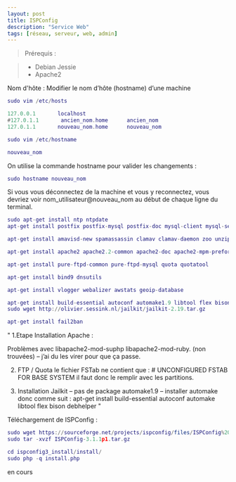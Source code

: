 ```yaml
---
layout: post
title: ISPConfig
description: "Service Web"
tags: [réseau, serveur, web, admin]
---
```


> Prérequis :

> - Debian Jessie
> - Apache2


Nom d'hôte :
Modifier le nom d’hôte (hostname) d’une machine

```lua
sudo vim /etc/hosts

127.0.0.1       localhost
#127.0.1.1       ancien_nom.home      ancien_nom
127.0.1.1       nouveau_nom.home      nouveau_nom
```

```lua
sudo vim /etc/hostname

nouveau_nom
```

On utilise la commande hostname pour valider les changements :

```lua
sudo hostname nouveau_nom
```

Si vous vous déconnectez de la machine et vous y reconnectez, vous devriez voir nom_utilisateur@nouveau_nom au début de chaque ligne du terminal.

```lua
sudo apt-get install ntp ntpdate
apt-get install postfix postfix-mysql postfix-doc mysql-client mysql-server courier-authdaemon courier-authlib-mysql courier-pop courier-pop-ssl courier-imap courier-imap-ssl libsasl2-2 libsasl2-modules libsasl2-modules-sql sasl2-bin libpam-mysql openssl courier-maildrop getmail4 rkhunter binutils sudo gamin
```

```lua
apt-get install amavisd-new spamassassin clamav clamav-daemon zoo unzip bzip2 arj nomarch lzop cabextract apt-listchanges libnet-ldap-perl libauthen-sasl-perl clamav-docs daemon libio-string-perl libio-socket-ssl-perl libnet-ident-perl zip libnet-dns-perl
```

```lua
apt-get install apache2 apache2.2-common apache2-doc apache2-mpm-prefork apache2-utils libexpat1 ssl-cert libapache2-mod-php5 php5 php5-common php5-gd php5-mysql php5-imap phpmyadmin php5-cli php5-cgi libapache2-mod-fcgid apache2-suexec php-pear php-auth php5-mcrypt mcrypt php5-imagick imagemagick libapache2-mod-suphp libruby libapache2-mod-ruby
```

```lua
apt-get install pure-ftpd-common pure-ftpd-mysql quota quotatool
```

```lua
apt-get install bind9 dnsutils
```

```lua
apt-get install vlogger webalizer awstats geoip-database
```

```lua
apt-get install build-essential autoconf automake1.9 libtool flex bison debhelper
sudo wget http://olivier.sessink.nl/jailkit/jailkit-2.19.tar.gz
```

```lua
apt-get install fail2ban
```

"
1.Etape Installation Apache :

Problèmes avec libapache2-mod-suphp libapache2-mod-ruby. (non trouvées) – j’ai du les virer pour que ça passe.

2. FTP / Quota
le fichier FSTab ne contient que : # UNCONFIGURED FSTAB FOR BASE SYSTEM
il faut donc le remplir avec les partitions.

3. Installation Jailkit
– pas de package automake1.9 – installer automake donc comme suit :
apt-get install build-essential autoconf automake libtool flex bison debhelper
"


Téléchargement de ISPConfig :

```lua
sudo wget https://sourceforge.net/projects/ispconfig/files/ISPConfig%203/ISPConfig-3.1.1p1/ISPConfig-3.1.1p1.tar.gz
sudo tar -xvzf ISPConfig-3.1.1p1.tar.gz
```

```lua
cd ispconfig3_install/install/
sudo php -q install.php
```

en cours
